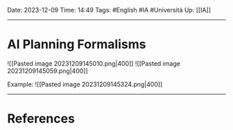 Date: 2023-12-09
Time: 14:49
Tags: #English #IA #Università 
Up: [[IA]]

---
# AI Planning Formalisms

![[Pasted image 20231209145010.png|400]]
![[Pasted image 20231209145059.png|400]]

Example:
![[Pasted image 20231209145324.png|400]]


---
# References
